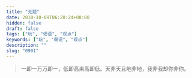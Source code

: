 ```yaml
---
title: "无题"
date: 2010-10-09T06:20:24+08:00
hidden: false
draft: false
tags: ["玩", "偈语", "观点"]
keywords: ["玩", "偈语", "观点"]
description: ""
slug: "0901"
---
```


> 一即一万万即一，低即高来高即低。天非天且地非地，我非我却你非你。
<!--more-->